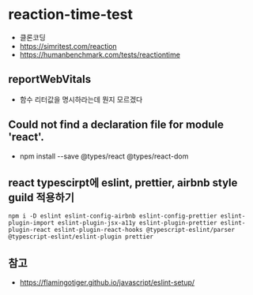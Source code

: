 # reaction-time-test

- 클론코딩
- https://simritest.com/reaction
- https://humanbenchmark.com/tests/reactiontime

## reportWebVitals
- 함수 리터값을 명시하라는데 뭔지 모르겠다

## Could not find a declaration file for module 'react'.
- npm install --save @types/react @types/react-dom

## react typescirpt에 eslint, prettier, airbnb style guild 적용하기

```
npm i -D eslint eslint-config-airbnb eslint-config-prettier eslint-plugin-import eslint-plugin-jsx-a11y eslint-plugin-prettier eslint-plugin-react eslint-plugin-react-hooks @typescript-eslint/parser @typescript-eslint/eslint-plugin prettier
```

## 참고

- https://flamingotiger.github.io/javascript/eslint-setup/
